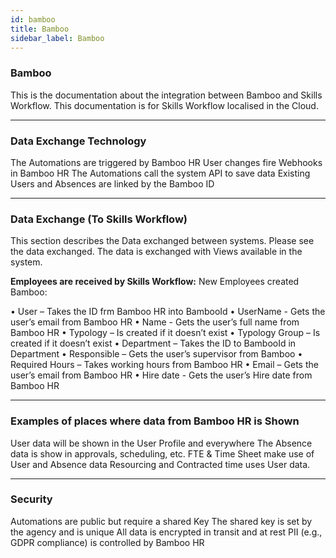 ```yaml
---
id: bamboo
title: Bamboo
sidebar_label: Bamboo
---
```


### Bamboo

This is the documentation about the integration between Bamboo and Skills Workflow. This documentation is for Skills Workflow localised in the Cloud.

---

### Data Exchange Technology

The Automations are triggered by Bamboo HR
User changes fire Webhooks in Bamboo HR
The Automations call the system API to save data Existing Users and Absences are linked by the Bamboo ID

---

### Data Exchange (To Skills Workflow)

This section describes the Data exchanged between systems. Please see the data exchanged. 
The data is exchanged with Views available in the system.

**Employees are received by Skills Workflow:**
New Employees created Bamboo:

•	User – Takes the ID frm Bamboo HR into BambooId 
•	UserName - Gets the user’s email from Bamboo HR 
•	Name - Gets the user’s full name from Bamboo HR
•	Typology – Is created if it doesn’t exist 
•	Typology Group – Is created if it doesn’t exist 
•	Department – Takes the ID to BambooId in Department 
•	Responsible – Gets the user’s supervisor from Bamboo 
•	Required Hours – Takes working hours from Bamboo HR 
•	Email – Gets the user’s email from Bamboo HR
•	Hire date - Gets the user’s Hire date from Bamboo HR

---

### Examples of places where data from Bamboo HR is Shown

User data will be shown in the User Profile and everywhere The Absence data is show in approvals, scheduling, etc. FTE & Time Sheet make use of User and Absence data Resourcing and Contracted time uses User data.

---

### Security

Automations are public but require a shared Key
The shared key is set by the agency and is unique
All data is encrypted in transit and at rest
PII (e.g., GDPR compliance) is controlled by Bamboo HR
